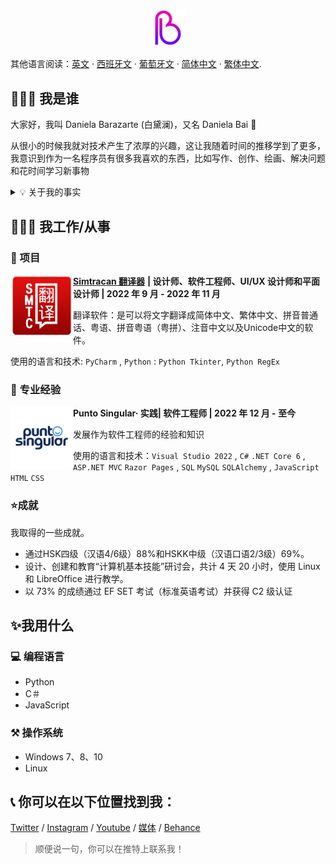 <p align="center">
<img height="auto" width="12%" src="https://github.com/danielabai/danielabai/blob/main/logo/gif/2g.gif?raw=true"/>
<p>
  
其他语言阅读：[英文](README.md) · [西班牙文](README.sp.md) · [葡萄牙文](README.pt.md) · [简体中文](README.zh-s.md) · [繁体中文](README.zh-t.md).
  
## 👩🏼‍💻 我是谁

大家好，我叫 Daniela Barazarte (白黛澜)，又名 Daniela Bai 🤍

从很小的时候我就对技术产生了浓厚的兴趣，这让我随着时间的推移学到了更多，我意识到作为一名程序员有很多我喜欢的东西，比如写作、创作、绘画、解决问题和花时间学习新事物

<p>
<div>
<details>
    <summary> 💡 关于我的事实</summary>

- 🇻🇪 我目前住在我的祖国委内瑞拉
  
- 🐍 我会说多种语言，例如英语（C1-C2）、普通话（HSK4, B2）和葡萄牙语（B1）……如果你想数的话，Python 也一样！

- ✍🏻 我会在我的 [个人博客](https://danielabai.medium.com/) 上发布我的一些经验和研究结果，有时也会在我的 [YouTube 频道](https://www.youtube.com /channel /UCR27ZeJPvnTQpPIdU9JKpnw)

- 👩🏼‍🎨 我也喜欢平面设计，我的个人作品集可以在 [Behance](https://www.behance.net/danielabai) 上找到
  
- 👩🏼‍💻 但现在我主要通过在 GitHub 上发布新项目来提高我的编程技能
</details>
<p>
 
## 👷🏼‍♀️ 我工作/从事

### 🚀 项目

<img align="left" height="100px" width="100px" alt="Simtracan Translator Logo" src="https://github.com/danielabai/danielabai/blob/main/projects/Simtracan%20Translator.png?raw=true"/>

**[Simtracan 翻译器](https://github.com/danielabai/simtracan-translator)** **| 设计师、软件工程师、UI/UX 设计师和平面设计师 | 2022 年 9 月 - 2022 年 11 月**

翻译软件：是可以将文字翻译成简体中文、繁体中文、拼音普通话、粤语、拼音粤语（粤拼）、注音中文以及Unicode中文的软件。

使用的语言和技术: `PyCharm` , `Python` : `Python Tkinter`, `Python RegEx`
  
### 💼 专业经验
  
<img align="left" height="100px" width="100px" alt="Punto Singular Logo" src="https://github.com/danielabai/danielabai/blob/main/work_experience/punto_singular.png?raw=true"/>

**Punto Singular· 实践| 软件工程师 | 2022 年 12 月 - 至今**

发展作为软件工程师的经验和知识

使用的语言和技术：`Visual Studio 2022` , `C#` `.NET Core 6` , `ASP.NET MVC` `Razor Pages` , `SQL` `MySQL` `SQLAlchemy` , `JavaScript` `HTML` `CSS`
 

### ⭐成就

我取得的一些成就。

- 通过HSK四级（汉语4/6级）88%和HSKK中级（汉语口语2/3级）69%。
- 设计、创建和教育“计算机基本技能”研讨会，共计 4 天 20 小时，使用 Linux 和 LibreOffice 进行教学。
- 以 73% 的成绩通过 EF SET 考试（标准英语考试）并获得 C2 级认证

## ✨我用什么

### 💻 编程语言

- Python
- C＃
- JavaScript

### ⚒️ 操作系统

- Windows 7、8、10
- Linux

## 📞 你可以在以下位置找到我：

[Twitter](https://twitter.com/danielabai8) / [Instagram](https://instagram.com/danielabai8) / [Youtube](https://www.youtube.com/channel/UCR27ZeJPvnTQpPIdU9JKpnw) / [媒体](https://danielabai.medium.com/) / [Behance](https://www.behance.net/danielabai)
<p>

> 顺便说一句，你可以在推特上联系我！
>
  

<p align="center">
<img height="auto" width="5%" alt="Daniela Bai Logo (in GIF)" src="https://github.com/danielabai/danielabai/blob/main/logo/gif/Black2White.gif ？原始=真“/>
</p>
